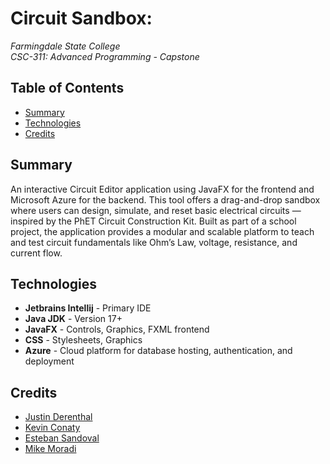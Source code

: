 # Circuit Sandbox:  
*Farmingdale State College*  
*CSC-311: Advanced Programming - Capstone*

## Table of Contents  
- [Summary](#summary)
- [Technologies](#technologies)
- [Credits](#credits)

## Summary
An interactive Circuit Editor application using JavaFX for the frontend and Microsoft Azure for the backend. This tool offers a drag-and-drop sandbox where users can design, simulate, and reset basic electrical circuits — inspired by the PhET Circuit Construction Kit. Built as part of a school project, the application provides a modular and scalable platform to teach and test circuit fundamentals like Ohm’s Law, voltage, resistance, and current flow.

## Technologies
* **Jetbrains Intellij** - Primary IDE
* **Java JDK** - Version 17+
* **JavaFX** - Controls, Graphics, FXML frontend
* **CSS** - Stylesheets, Graphics
* **Azure** - Cloud platform for database hosting, authentication, and deployment

## Credits
* [Justin Derenthal](https://github.com/JderenthalCS)
* [Kevin Conaty](https://github.com/kkconaty23)
* [Esteban Sandoval](https://github.com/SandalCodez)
* [Mike Moradi](https://github.com/PracticalEscapement)
